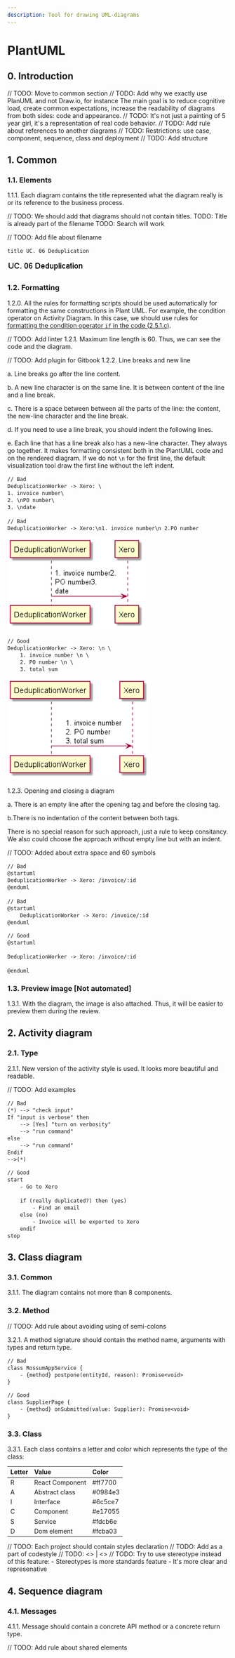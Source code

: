 ```yaml
---
description: Tool for drawing UML-diagrams
---
```


# PlantUML

## 0. Introduction

// TODO: Move to common section
// TODO: Add why we exactly use PlanUML and not Draw.io, for instance
The main goal is to reduce cognitive load, create common expectations, 
increase the readability of diagrams from both sides: code and appearance.
// TODO: It's not just a painting of 5 year girl, it's a representation of
real code behavior.
// TODO: Add rule about references to another diagrams
// TODO: Restrictions: use case, component, sequence, class and deployment
// TODO: Add structure

## 1. Common

### 1.1. Elements 

1.1.1. Each diagram contains the title represented what the diagram really 
is or its reference to the business process.

// TODO: We should add that diagrams should not contain titles.
    TODO: Title is already part of the filename
    TODO: Search will work

// TODO: Add file about filename
```text
title UC. 06 Deduplication
```

![Example](assets/plantuml/1.1.1-the-diagram-title.png)

### 1.2. Formatting

1.2.0. All the rules for formatting scripts should be used automatically for
formatting the same constructions in Plant UML. For example, the condition
operator on Activity Diagram. In this case, we should use rules for [formatting
the condition operator `if` in the code (2.5.1.c)](scripts.md#251-------).

// TODO: Add linter
1.2.1. Maximum line length is 60. Thus, we can see the code and the diagram.

// TODO: Add plugin for Gitbook
1.2.2. Line breaks and new line

a. Line breaks go after the line content. 

b. A new line character is on the same line. It is between content of the line
and a line break.

c. There is a space between between all the parts of the line: the content, 
the new-line character and the line break.

d. If you need to use a line break, you should indent the following lines.

e. Each line that has a line break also has a new-line character. They always
go together. It makes formatting consistent both in the PlantUML code and on
the rendered diagram. If we do not `\n` for the first line, the default 
visualization tool draw the first line without the left indent.  

```text
// Bad
DeduplicationWorker -> Xero: \
1. invoice number\
2. \nPO number\
3. \ndate

// Bad
DeduplicationWorker -> Xero:\n1. invoice number\n 2.PO number
```

![Bad example](assets/plantuml/1.2.1-line-breaks.bad.png)


```text
// Good
DeduplicationWorker -> Xero: \n \
    1. invoice number \n \
    2. PO number \n \
    3. total sum
```

![Good example](assets/plantuml/1.2.1-line-breaks.good.png)

1.2.3. Opening and closing a diagram

a. There is an empty line after the opening tag and before the closing tag.

b.There is no indentation of the content between both tags.

There is no special reason for such approach, just a rule to keep consitancy.
We also could choose the approach without empty line but with an indent.

// TODO: Added about extra space and 60 symbols

```text
// Bad
@startuml
DeduplicationWorker -> Xero: /invoice/:id
@enduml

// Bad
@startuml
    DeduplicationWorker -> Xero: /invoice/:id
@enduml
```

```text
// Good
@startuml

DeduplicationWorker -> Xero: /invoice/:id

@enduml
```

### 1.3. Preview image [Not automated]

1.3.1. With the diagram, the image is also attached. Thus, it will 
be easier to preview them during the review.

## 2. Activity diagram

### 2.1. Type

2.1.1. New version of the activity style is used. It looks more 
beautiful and readable.

// TODO: Add examples

```text
// Bad
(*) --> "check input"
If "input is verbose" then
    --> [Yes] "turn on verbosity"
    --> "run command"
else
    --> "run command"
Endif
-->(*)
```

```text
// Good
start
    - Go to Xero

    if (really duplicated?) then (yes)
        - Find an email
    else (no)
        - Invoice will be exported to Xero
    endif
stop
```

## 3. Class diagram

### 3.1. Common

3.1.1. The diagram contains not more than 8 components.

### 3.2. Method

// TODO: Add rule about avoiding using of semi-colons

3.2.1. A method signature should contain the method name, arguments with types
and return type.

```text
// Bad
class RossumAppService {
    - {method} postpone(entityId, reason): Promise<void>
}
```

```text
// Good
class SupplierPage {
    - {method} onSubmitted(value: Supplier): Promise<void>
}
```

### 3.3. Class

3.3.1. Each class contains a letter and color which represents the 
type of the class:

| Letter | Value | Color |
| :--- | :--- | :--- |
| R | React Component | \#ff7700 |
| A | Abstract class | \#0984e3 |
| I | Interface | \#6c5ce7 |
| C | Component | \#e17055 |
| S | Service | \#fdcb6e |
| D | Dom element | \#fcba03 |

// TODO: Each project should contain styles declaration
// TODO: Add as a part of codestyle
// TODO: <<interface>> | <<React component>>
// TODO: Try to use stereotype instead of this feature:
    - Stereotypes is more standards feature
    - It's more clear and represenative

## 4. Sequence diagram

### 4.1. Messages

4.1.1. Message should contain a concrete API method or a concrete
return type.

// TODO: Add rule about shared elements
